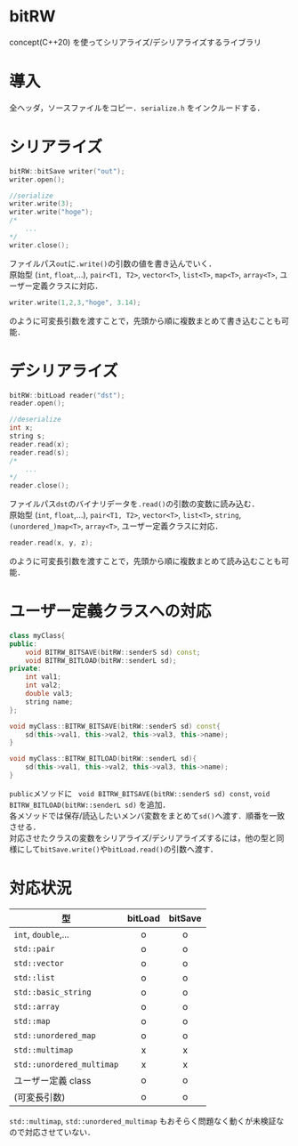 # bitRW
concept(C++20) を使ってシリアライズ/デシリアライズするライブラリ

# 導入
全ヘッダ，ソースファイルをコピー．`serialize.h` をインクルードする．

# シリアライズ
```c++
bitRW::bitSave writer("out");
writer.open();

//serialize
writer.write(3);
writer.write("hoge");
/*
    ...
*/
writer.close();
```
ファイルパス`out`に`.write()`の引数の値を書き込んでいく．  
原始型 (`int`, `float`,...), `pair<T1, T2>`, `vector<T>`, `list<T>`, `map<T>`, `array<T>`, ユーザー定義クラスに対応．  

```C++
writer.write(1,2,3,"hoge", 3.14);
```
のように可変長引数を渡すことで，先頭から順に複数まとめて書き込むことも可能．


# デシリアライズ
```c++
bitRW::bitLoad reader("dst");
reader.open();

//deserialize
int x;
string s;
reader.read(x);
reader.read(s);
/*
    ...
*/
reader.close();
```
ファイルパス`dst`のバイナリデータを`.read()`の引数の変数に読み込む．  
原始型 (`int`, `float`,...), `pair<T1, T2>`, `vector<T>`, `list<T>`, `string`, `(unordered_)map<T>`, `array<T>`, ユーザー定義クラスに対応．
```c++
reader.read(x, y, z);
```
のように可変長引数を渡すことで，先頭から順に複数まとめて読み込むことも可能．

# ユーザー定義クラスへの対応
```c++
class myClass{
public:
    void BITRW_BITSAVE(bitRW::senderS sd) const;
    void BITRW_BITLOAD(bitRW::senderL sd);
private:
    int val1;
    int val2;
    double val3;
    string name;
};

void myClass::BITRW_BITSAVE(bitRW::senderS sd) const{
    sd(this->val1, this->val2, this->val3, this->name);
}

void myClass::BITRW_BITLOAD(bitRW::senderL sd){
    sd(this->val1, this->val2, this->val3, this->name);
}
```
`public`メソッドに ` void BITRW_BITSAVE(bitRW::senderS sd) const`, `void BITRW_BITLOAD(bitRW::senderL sd)` を追加．  
各メソッドでは保存/読込したいメンバ変数をまとめて`sd()`へ渡す．順番を一致させる．  
対応させたクラスの変数をシリアライズ/デシリアライズするには，他の型と同様にして`bitSave.write()`や`bitLoad.read()`の引数へ渡す．

# 対応状況
型|bitLoad|bitSave
-|:-:|:-:
`int`, `double`,...| o|o
`std::pair`|o|o
`std::vector`|o|o
`std::list`|o|o
`std::basic_string`|o|o
`std::array`|o|o
`std::map`|o|o
`std::unordered_map`|o|o
`std::multimap`|x|x
`std::unordered_multimap`|x|x
ユーザー定義 class|o|o
(可変長引数)|o|o

`std::multimap`, `std::unordered_multimap` もおそらく問題なく動くが未検証なので対応させていない．